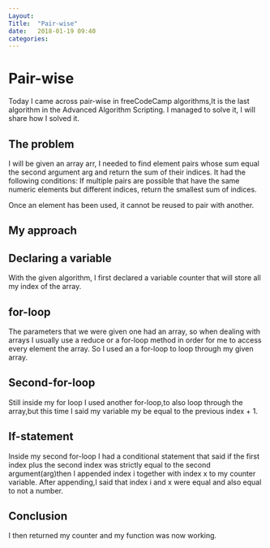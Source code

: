 ```yaml
---
Layout: 
Title:  "Pair-wise"
date:   2018-01-19 09:40
categories: 
---
```

# Pair-wise
Today I came across pair-wise in freeCodeCamp algorithms,It is the last algorithm in the Advanced Algorithm Scripting.
I managed to solve it, I will share how I solved it.
## The problem
I will be given an array arr, I needed to find element pairs whose sum equal the second argument arg and return the sum of their indices.
It had the following conditions:
If multiple pairs are possible that have the same numeric elements but different indices, return the smallest sum of indices. 

Once an element has been used, it cannot be reused to pair with another.
## My approach
## Declaring a variable
With the given algorithm, I first declared a variable counter that will store all my index of the array.
## for-loop
The parameters that we were given one had an array, so when dealing with arrays I usually use a reduce or a for-loop method in order for me to access every element the array.
So I used an a for-loop to loop through my given array.
## Second-for-loop
Still inside my for loop I used another for-loop,to also loop through the array,but this time I said my variable my be equal to the previous index + 1.
## If-statement
Inside my second for-loop I had a conditional statement that said if the first index plus the second index was strictly equal to the second argument(arg)then I appended index i together with index x to my counter variable.
After appending,I said that index i and x were equal and also equal to not a number.
## Conclusion
I then returned my counter and my function was now working.
